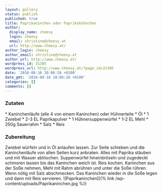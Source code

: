 ```yaml
---
layout: gallery
status: publish
published: true
title: Paprikaninchen oder Paprikahühnchen
author:
  display_name: cheesy
  login: cheesy
  email: christine@cheesy.at
  url: http://www.cheesy.at/
author_login: cheesy
author_email: christine@cheesy.at
author_url: http://www.cheesy.at/
wordpress_id: 31305
wordpress_url: http://www.cheesy.at/?page_id=31305
date: '2016-08-16 20:06:26 +0100'
date_gmt: '2016-08-16 18:06:26 +0100'
categories: []
comments: []
---
```

### Zutaten
\* Kaninchenläufe (alle 4 von einem Kaninchen) oder Hühnerteile
\* Öl
\* 1 Zwiebel
\* 2-3 EL Paprikapulver
\* 1 Hühnersuppenwürfel
\* 1-2 EL Mehl
\* 250g Sauerrahm
\* Salz
\* Reis
### Zubereitung
Zwiebel würfeln und in Öl anlaufen lassen. Zur Seite schieben und die Kaninchenläufe von allen Seiten kurz anbraten. Alles mit Paprika stäuben und mit Wasser ablöschen. Suppenwürfel hineinbröseln und zugedeckt schmoren lassen bis das Kaninchen weich ist. Reis kochen. Kaninchen aus der Soße nehmen, Mehl mit Rahm abrühren und unter die Soße rühren. Wenn nötig mit Salz abschmecken. Das Kaninchen wieder in die Soße legen und dann mit Reis servieren.
![Paprikaninchen]({% link /wp-content/uploads/Paprikaninchen.jpg %})
